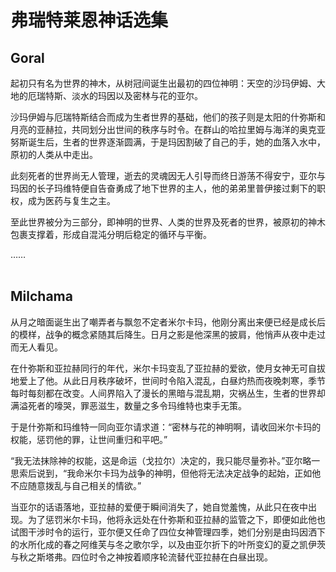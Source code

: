 # 弗瑞特莱恩神话选集
## Goral

起初只有名为世界的神木，从树冠间诞生出最初的四位神明：天空的沙玛伊姆、大地的厄瑞特斯、淡水的玛因以及密林与花的亚尔。

沙玛伊姆与厄瑞特斯结合而成为生者世界的基础，他们的孩子则是太阳的什弥斯和月亮的亚赫拉，共同划分出世间的秩序与时令。在群山的哈拉里姆与海洋的奥克亚努斯诞生后，生者的世界逐渐圆满，于是玛因割破了自己的手，她的血落入水中，原初的人类从中走出。

此刻死者的世界尚无人管理，逝去的灵魂因无人引导而终日游荡不得安宁，亚尔与玛因的长子玛维特便自告奋勇成了地下世界的主人，他的弟弟里普伊接过剩下的职权，成为医药与复生之主。

至此世界被分为三部分，即神明的世界、人类的世界及死者的世界，被原初的神木包裹支撑着，形成自混沌分明后稳定的循环与平衡。

……
<br>
<br>

## Milchama

从月之暗面诞生出了嘲弄者与飘忽不定者米尔卡玛，他刚分离出来便已经是成长后的模样，战争的概念紧随其后降生。日月之影是他深黑的披肩，他悄声从夜中走过而无人看见。

在什弥斯和亚拉赫同行的年代，米尔卡玛变乱了亚拉赫的爱欲，使月女神无可自拔地爱上了他。从此日月秩序破坏，世间时令陷入混乱，白昼灼热而夜晚刺寒，季节每时每刻都在改变。人间界陷入了漫长的黑暗与混乱期，灾祸丛生，生者的世界却满溢死者的嚎哭，罪恶滋生，数量之多令玛维特也束手无策。

于是什弥斯和玛维特一同向亚尔请求道：“密林与花的神明啊，请收回米尔卡玛的权能，惩罚他的罪，让世间重归和平吧。”

“我无法抹除神的权能，这是命运（戈拉尔）决定的，我只能尽量弥补。”亚尔略一思索后说到，“我命米尔卡玛为战争的神明，但他将无法决定战争的起始，正如他不应随意拨乱与自己相关的情欲。”

当亚尔的话语落地，亚拉赫的爱便于瞬间消失了，她自觉羞愧，从此只在夜中出现。为了惩罚米尔卡玛，他将永远处在什弥斯和亚拉赫的监管之下，即便如此他也试图干涉时令的运行，亚尔便又任命了四位女神管理四季，她们分别是由玛因洒下的水所化成的春之阿维芙与冬之歌尔孚，以及由亚尔折下的叶所变幻的夏之凯伊茨与秋之斯塔弗。四位时令之神按着顺序轮流替代亚拉赫在白昼出现。
